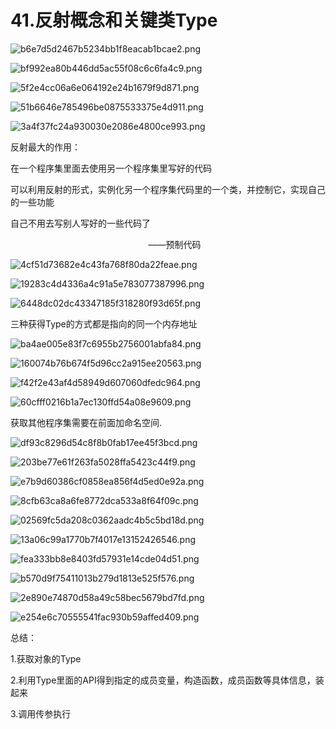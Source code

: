 # 41.反射概念和关键类Type

![b6e7d5d2467b5234bb1f8eacab1bcae2.png](image/b6e7d5d2467b5234bb1f8eacab1bcae2.png)

![bf992ea80b446dd5ac55f08c6c6fa4c9.png](image/bf992ea80b446dd5ac55f08c6c6fa4c9.png)

![5f2e4cc06a6e064192e24b1679f9d871.png](image/5f2e4cc06a6e064192e24b1679f9d871.png)

![51b6646e785496be0875533375e4d911.png](image/51b6646e785496be0875533375e4d911.png)

![3a4f37fc24a930030e2086e4800ce993.png](image/3a4f37fc24a930030e2086e4800ce993.png)

反射最大的作用：

在一个程序集里面去使用另一个程序集里写好的代码

可以利用反射的形式，实例化另一个程序集代码里的一个类，并控制它，实现自己的一些功能

自己不用去写别人写好的一些代码了

                                                        ——预制代码

![4cf51d73682e4c43fa768f80da22feae.png](image/4cf51d73682e4c43fa768f80da22feae.png)

![19283c4d4336a4c91a5e783077387996.png](image/19283c4d4336a4c91a5e783077387996.png)

![6448dc02dc43347185f318280f93d65f.png](image/6448dc02dc43347185f318280f93d65f.png)

三种获得Type的方式都是指向的同一个内存地址

![ba4ae005e83f7c6955b2756001abfa84.png](image/ba4ae005e83f7c6955b2756001abfa84.png)

![160074b76b674f5d96cc2a915ee20563.png](image/160074b76b674f5d96cc2a915ee20563.png)

![f42f2e43af4d58949d607060dfedc964.png](image/f42f2e43af4d58949d607060dfedc964.png)

![60cfff0216b1a7ec130ffd54a08e9609.png](image/60cfff0216b1a7ec130ffd54a08e9609.png)

获取其他程序集需要在前面加命名空间.

![df93c8296d54c8f8b0fab17ee45f3bcd.png](image/df93c8296d54c8f8b0fab17ee45f3bcd.png)

![203be77e61f263fa5028ffa5423c44f9.png](image/203be77e61f263fa5028ffa5423c44f9.png)

![e7b9d60386cf0858ea856f4d5ed0e92a.png](image/e7b9d60386cf0858ea856f4d5ed0e92a.png)

![8cfb63ca8a6fe8772dca533a8f64f09c.png](image/8cfb63ca8a6fe8772dca533a8f64f09c.png)

![02569fc5da208c0362aadc4b5c5bd18d.png](image/02569fc5da208c0362aadc4b5c5bd18d.png)

![13a06c99a1770b7f4017e13152426546.png](image/13a06c99a1770b7f4017e13152426546.png)

![fea333bb8e8403fd57931e14cde04d51.png](image/fea333bb8e8403fd57931e14cde04d51.png)

![b570d9f75411013b279d1813e525f576.png](image/b570d9f75411013b279d1813e525f576.png)

![2e890e74870d58a49c58bec5679bd7fd.png](image/2e890e74870d58a49c58bec5679bd7fd.png)

![e254e6c70555541fac930b59affed409.png](image/e254e6c70555541fac930b59affed409.png)

总结：

1.获取对象的Type

2.利用Type里面的API得到指定的成员变量，构造函数，成员函数等具体信息，装起来

3.调用传参执行
